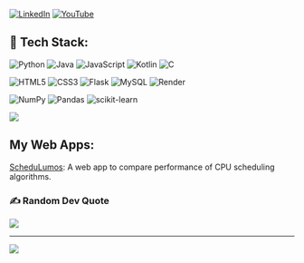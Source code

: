 [![LinkedIn](https://img.shields.io/badge/LinkedIn-%230077B5.svg?logo=linkedin&logoColor=white)](https://linkedin.com/in/kausaraahmed) [![YouTube](https://img.shields.io/badge/YouTube-%23FF0000.svg?logo=YouTube&logoColor=white)](https://youtube.com/@Kausar2nd) 

## 🧮 Tech Stack:
![Python](https://img.shields.io/badge/python-3670A0?style=flat&logo=python&logoColor=ffdd54) ![Java](https://img.shields.io/badge/java-%23ED8B00.svg?style=flat&logo=openjdk&logoColor=white) ![JavaScript](https://img.shields.io/badge/javascript-%23323330.svg?style=flat&logo=javascript&logoColor=%23F7DF1E) ![Kotlin](https://img.shields.io/badge/kotlin-%237F52FF.svg?style=flat&logo=kotlin&logoColor=white) ![C](https://img.shields.io/badge/c-%2300599C.svg?style=flat&logo=c&logoColor=white)

![HTML5](https://img.shields.io/badge/html5-%23E34F26.svg?style=flat&logo=html5&logoColor=white) ![CSS3](https://img.shields.io/badge/css3-%231572B6.svg?style=flat&logo=css3&logoColor=white)  ![Flask](https://img.shields.io/badge/flask-%23000.svg?style=flat&logo=flask&logoColor=white) ![MySQL](https://img.shields.io/badge/mysql-4479A1.svg?style=flat&logo=mysql&logoColor=white) ![Render](https://img.shields.io/badge/Render-%46E3B7.svg?style=flat&logo=render&logoColor=white)

![NumPy](https://img.shields.io/badge/numpy-%23013243.svg?style=flat&logo=numpy&logoColor=white) ![Pandas](https://img.shields.io/badge/pandas-%23150458.svg?style=flat&logo=pandas&logoColor=white) ![scikit-learn](https://img.shields.io/badge/scikit--learn-%23F7931E.svg?style=flat&logo=scikit-learn&logoColor=white)

![](https://github-readme-stats.vercel.app/api/top-langs/?username=kausaraahmed&theme=vision-friendly-dark&hide_border=false&include_all_commits=true&count_private=true&layout=compact)

## My Web Apps:
<a href="https://schedulumos.onrender.com/" title="A app to simulate CPU scheduling algorithms">ScheduLumos</a>: A web app to compare performance of CPU scheduling algorithms.

### ✍️ Random Dev Quote
![](https://quotes-github-readme.vercel.app/api?type=horizontal&theme=dark)

---
[![](https://visitcount.itsvg.in/api?id=kausaraahmed&icon=0&color=0)](https://visitcount.itsvg.in)

<!-- Proudly created with GPRM ( https://gprm.itsvg.in ) -->
